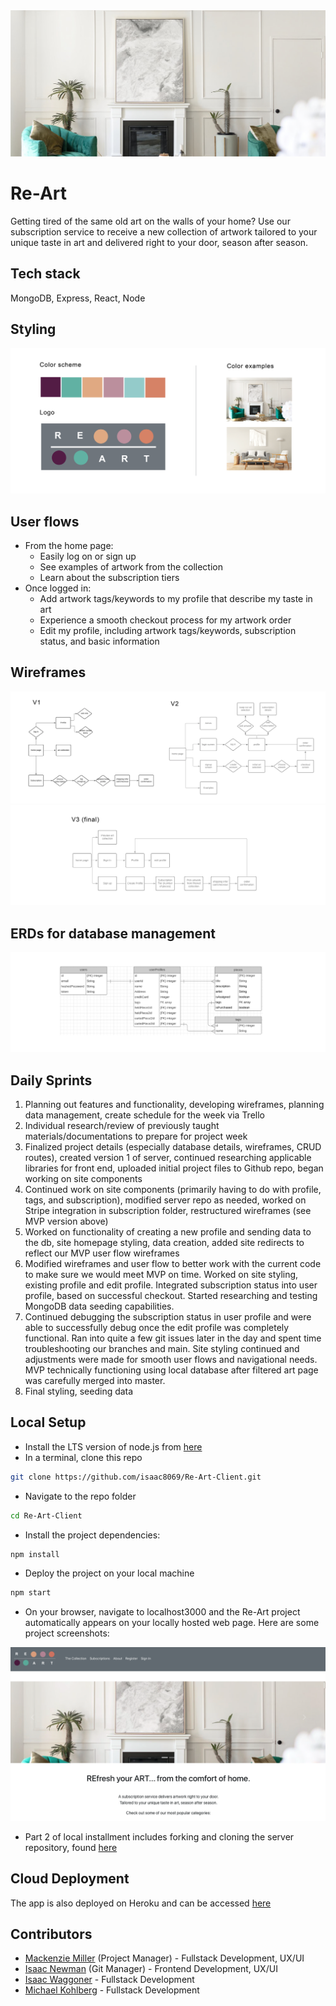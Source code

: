 <img alt="art" src="./src/components/homeComponents/images/readme/readme_header.jpg">

# Re-Art

Getting tired of the same old art on the walls of your home? Use our subscription service to receive a new collection of artwork tailored to your unique taste in art and delivered right to your door, season after season.

## Tech stack

MongoDB, Express, React, Node

## Styling

<img alt="design" src="./src/components/homeComponents/images/readme/design_inspo.png">

## User flows

- From the home page:
    - Easily log on or sign up
    - See examples of artwork from the collection
    - Learn about the subscription tiers
- Once logged in:
    - Add artwork tags/keywords to my profile that describe my taste in art
    - Experience a smooth checkout process for my artwork order
    - Edit my profile, including artwork tags/keywords, subscription status, and basic information


## Wireframes

<img alt="early wireframes" src="./src/components/homeComponents/images/readme/old_wireframes.png">
<img alt="wireframes final version" src="./src/components/homeComponents/images/readme/final_wireframes.png">

## ERDs for database management

<img alt="wireframes final version" src="./src/components/homeComponents/images/readme/erd.png">

## Daily Sprints

1. Planning out features and functionality, developing wireframes, planning data management, create schedule for the week via Trello
2. Individual research/review of previously taught materials/documentations to prepare for project week
3. Finalized project details (especially database details, wireframes, CRUD routes), created version 1 of server, continued researching applicable libraries for front end, uploaded initial project files to Github repo, began working on site components
4. Continued work on site components (primarily having to do with profile, tags, and subscription), modified server repo as needed, worked on Stripe integration in subscription folder, restructured wireframes (see MVP version above)
5. Worked on functionality of creating a new profile and sending data to the db, site homepage styling, data creation, added site redirects to reflect our MVP user flow wireframes
6. Modified wireframes and user flow to better work with the current code to make sure we would meet MVP on time. Worked on site styling, existing profile and edit profile. Integrated subscription status into user profile, based on successful checkout. Started researching and testing MongoDB data seeding capabilities.
7. Continued debugging the subscription status in user profile and were able to successfully debug once the edit profile was completely functional. Ran into quite a few git issues later in the day and spent time troubleshooting our branches and main. Site styling continued and adjustments were made for smooth user flows and navigational needs. MVP technically functioning using local database after filtered art page was carefully merged into master.
8. Final styling, seeding data


## Local Setup

- Install the LTS version of node.js from [here](https://nodejs.org/en/)
- In a terminal, clone this repo

```sh
git clone https://github.com/isaac8069/Re-Art-Client.git
```

- Navigate to the repo folder

```sh
cd Re-Art-Client
```

- Install the project dependencies:

```sh
npm install
```

- Deploy the project on your local machine

```sh
npm start
```

- On your browser, navigate to localhost3000 and the Re-Art project automatically appears on your locally hosted web page. Here are some project screenshots:
<p align="center">  
  <img alt="Project Preview" src="./src/components/homeComponents/images/readme/screenshot.png" />
</p>

- Part 2 of local installment includes forking and cloning the server repository, found [here](https://github.com/isaac8069/Re-Art-Server)

## Cloud Deployment

The app is also deployed on Heroku and can be accessed [here](https://nodejs.org/en/)

## Contributors

- [Mackenzie Miller](https://github.com/Mackmiller) (Project Manager) - Fullstack Development, UX/UI
- [Isaac Newman](https://github.com/isaac8069) (Git Manager) - Frontend Development, UX/UI
- [Isaac Waggoner](https://github.com/iwaggoner) - Fullstack Development
- [Michael Kohlberg](https://github.com/mgkdn9) - Fullstack Development
